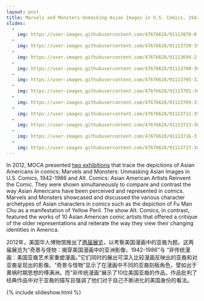 ```yaml
---
layout: post
title: Marvels and Monsters-Unmasking Asian Images in U.S. Comics, 1942-1986 and Alt. Comics-Asian American Artists Reinvent the Comic, 2012
slides:
  -
    img: https://user-images.githubusercontent.com/47676628/91113870-8f0f3000-e654-11ea-8164-b01a0b70af0d.jpg
  -
    img: https://user-images.githubusercontent.com/47676628/91113720-393a8800-e654-11ea-9e08-6c7c5d4780b5.jpg
  -
    img: https://user-images.githubusercontent.com/47676628/91113699-2f188980-e654-11ea-8e39-ffb2c6f12bdf.jpg
  -
    img: https://user-images.githubusercontent.com/47676628/91113700-3049b680-e654-11ea-8f9e-7e0b40f4ae0c.jpg
  -
    img: https://user-images.githubusercontent.com/47676628/91113705-32137a00-e654-11ea-855a-61e79a0ebb2c.jpg
  -
    img: https://user-images.githubusercontent.com/47676628/91113701-30e24d00-e654-11ea-8677-57c74bafe400.jpg
  -
    img: https://user-images.githubusercontent.com/47676628/91113709-33dd3d80-e654-11ea-982f-bc3a54afccea.jpg
  -
    img: https://user-images.githubusercontent.com/47676628/91113711-350e6a80-e654-11ea-80f7-5031fa488be8.jpg
  -
    img: https://user-images.githubusercontent.com/47676628/91113713-363f9780-e654-11ea-9f2a-d76f360d4ef2.jpg
  -
    img: https://user-images.githubusercontent.com/47676628/91113716-3770c480-e654-11ea-88f5-a090f033607f.jpg
  -
    img: https://user-images.githubusercontent.com/47676628/91113717-38a1f180-e654-11ea-9002-debf13cbc85f.jpg
---
```


In 2012, MOCA presented [two exhibitions](http://www.mocanyc.org/exhibitions/past/marvels_and_monsters_and_altcomics) that trace the depictions of Asian Americans in comics;  Marvels and Monsters: Unmasking Asian Images in U.S. Comics, 1942-1986 and Alt. Comics: Asian American Artists Reinvent the Comic.  They were shown simultaneously to compare and contrast the way Asian Americans have been perceived and represented in comics.  Marvels and Monsters showcased and discussed the various character archetypes of Asian characters in comics such as the depiction of Fu Man Chu as a manifestation of Yellow Peril. The show Alt. Comics, in contrast, featured the works of 10 Asian American comic artists that offered a critique of the older representations and reiterate the way they view their changing identities in America.

2012年，美国华人博物馆推出了[两届展览](http://www.mocanyc.org/exhibitions/past/marvels_and_monsters_and_altcomics)，以考察美国漫画中的亚裔为题。这两届展览为“奇景与怪物：揭穿美国漫画中的亚洲影像，1942-1986”与 “非传统漫画：美国亚裔艺术家重塑漫画。”它们同时的展出可深入比较漫画反映出的亚裔和对亚裔呈现出的影像。“奇景与怪物”显示了在漫画中不同的亚裔刻板角色，譬如出于黄祸时期思想的傅满洲。而“非传统漫画”展示了10位美国亚裔的作品，作品批判了经典作品中对于亚裔的描写且强调了他们对于自己不断进化的美国身份的看法。

{% include slideshow.html %}
